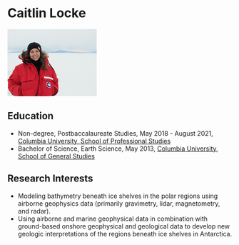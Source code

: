 # Caitlin Locke

![Caitlin Locke in McMurdo Station, Antarctica.](Caitlin_Locke_McMurdo_Station_2017_200x150.png)

## Education

- Non-degree, Postbaccalaureate Studies, May 2018 - August 2021, [Columbia University, School of Professional Studies](https://sps.columbia.edu/)
- Bachelor of Science, Earth Science, May 2013, [Columbia University, School of General Studies](https://gs.columbia.edu/)

## Research Interests

- Modeling bathymetry beneath ice shelves in the polar regions using airborne geophysics data (primarily gravimetry, lidar, magnetometry, and radar).
- Using airborne and marine geophysical data in combination with ground-based onshore geophysical and geological data to develop new geologic interpretations of the regions beneath ice shelves in Antarctica.
